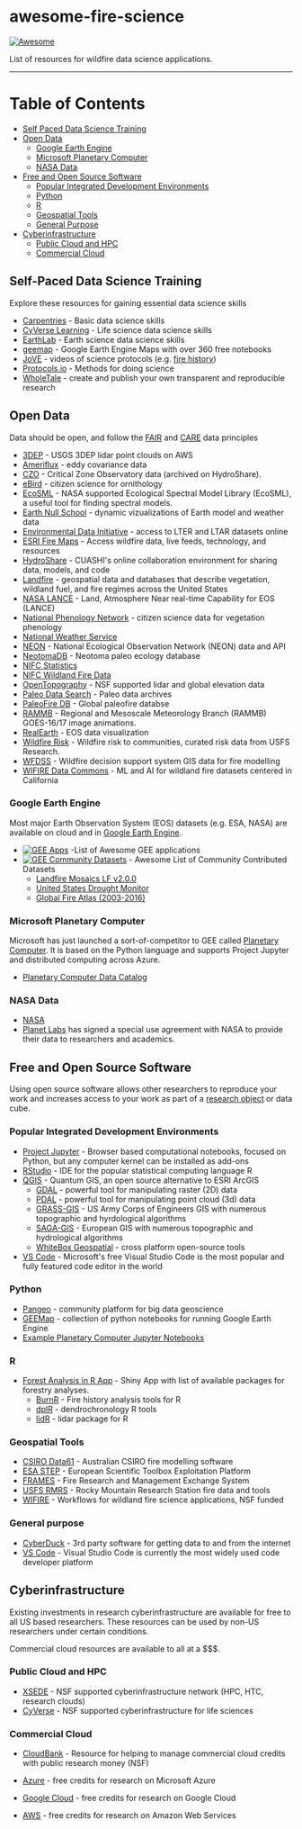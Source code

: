 # awesome-fire-science
[![Awesome](https://cdn.rawgit.com/sindresorhus/awesome/d7305f38d29fed78fa85652e3a63e154dd8e8829/media/badge.svg)](https://github.com/sindresorhus/awesome)

List of resources for wildfire data science applications.  

****

# Table of Contents

- [Self Paced Data Science Training](#self-paced-data-science-training)
- [Open Data](#open-data)
  - [Google Earth Engine](#google-earth-engine)
  - [Microsoft Planetary Computer](#microsoft-planetary-computer)
  - [NASA Data](#nasa-data)
- [Free and Open Source Software](#free-and-open-source-software)
  - [Popular Integrated Development Environments](popular-integrated-development-environments)
  - [Python](#python)
  - [R](#r)
  - [Geospatial Tools](#geospatial-tools)
  - [General Purpose](#general-purpose)
- [Cyberinfrastructure](#cyberinfrastructure)
  - [Public Cloud and HPC](#public-cloud-and-hpc)
  - [Commercial Cloud](#commercial-cloud) 

## Self-Paced Data Science Training

Explore these resources for gaining essential data science skills
   
   * [Carpentries](https://carpentries.org/) - Basic data science skills
   * [CyVerse Learning](https://learning.cyverse.org) - Life science data science skills
   * [EarthLab](https://www.earthdatascience.org/) - Earth science data science skills
   * [geemap](https://geemap.org/) - Google Earth Engine Maps with over 360 free notebooks
   * [JoVE](https://www.jove.com/) - videos of science protocols (e.g. [fire history](https://www.jove.com/t/61698/using-tree-rings-to-reconstruct-fire-history-information-from)) 
   * [Protocols.io](https://www.protocols.io/) - Methods for doing science
   * [WholeTale](https://wholetale.org/) - create and publish your own transparent and reproducible research

## Open Data

Data should be open, and follow the [FAIR](https://www.go-fair.org/fair-principles/) and [CARE](https://www.go-fair.org/fair-principles/) data principles

   * [3DEP](https://usgs.entwine.io/) - USGS 3DEP lidar point clouds on AWS
   * [Ameriflux](https://ameriflux.lbl.gov/) - eddy covariance data
   * [CZO](https://czo-archive.criticalzone.org/national/data/) - Critical Zone Observatory data (archived on HydroShare).
   * [eBird](https://ebird.org/science/use-ebird-data) - citizen science for ornithology
   * [EcoSML](https://ecosml.org/) - NASA supported Ecological Spectral Model Library (EcoSML), a useful tool for finding spectral models.
   * [Earth Null School](https://earth.nullschool.net/) - dynamic vizualizations of Earth model and weather data
   * [Environmental Data Initiative](https://environmentaldatainitiative.org/) - access to LTER and LTAR datasets online
   * [ESRI Fire Maps](https://www.esri.com/en-us/disaster-response/disasters/wildfires) - Access wildfire data, live feeds, technology, and resources
   * [HydroShare](https://www.hydroshare.org/) - CUASHI's online collaboration environment for sharing data, models, and code
   * [Landfire](https://landfire.gov/version_alerts.php) - geospatial data and databases that describe vegetation, wildland fuel, and fire regimes across the United States
   * [NASA LANCE](https://earthdata.nasa.gov/earth-observation-data/near-real-time) - Land, Atmosphere Near real-time Capability for EOS (LANCE)
   * [National Phenology Network](https://www.usanpn.org/usa-national-phenology-network) - citizen science data for vegetation phenology
   * [National Weather Service](https://www.weather.gov/fire/)
   * [NEON](https://www.neonscience.org/data-samples) - National Ecological Observation Network (NEON) data and API
   * [NeotomaDB](https://www.neotomadb.org/data) - Neotoma paleo ecology database
   * [NIFC Statistics](https://www.nifc.gov/fire-information/statistics)
   * [NIFC Wildland Fire Data](https://data-nifc.opendata.arcgis.com/)
   * [OpenTopography](https://opentopography.org/) - NSF supported lidar and global elevation data 
   * [Paleo Data Search](https://www.ncdc.noaa.gov/paleo-search/) - Paleo data archives
   * [PaleoFire DB](https://www.paleofire.org/index.php) - Global paleofire databse
   * [RAMMB](https://rammb2.cira.colostate.edu/) - Regional and Mesoscale Meteorology Branch (RAMMB) GOES-16/17 image animations. 
   * [RealEarth](https://www.ssec.wisc.edu/realearth/) - EOS data visualization
   * [Wildfire Risk](https://wildfirerisk.org/) - Wildfire risk to communities, curated risk data from USFS Research.
   * [WFDSS](https://wfdss.usgs.gov/wfdss/WFDSS_Data.shtml) - Wildfire decision support system GIS data for fire modelling
   * [WIFIRE Data Commons](https://wifire-data.sdsc.edu/dataset) - ML and AI for wildland fire datasets centered in California
  
### Google Earth Engine

Most major Earth Observation System (EOS) datasets (e.g. ESA, NASA) are available on cloud and in [Google Earth Engine](https://earthengine.google.com/). 

   * [![GEE Apps](https://cdn.rawgit.com/sindresorhus/awesome/d7305f38d29fed78fa85652e3a63e154dd8e8829/media/badge.svg)](https://github.com/giswqs/Awesome-GEE) -List of Awesome GEE applications
   * [![GEE Community Datasets](https://cdn.rawgit.com/sindresorhus/awesome/d7305f38d29fed78fa85652e3a63e154dd8e8829/media/badge.svg)](https://samapriya.github.io/awesome-gee-community-datasets) - Awesome List of Community Contributed Datasets
      * [Landfire Mosaics LF v2.0.0](https://samapriya.github.io/awesome-gee-community-datasets/projects/landfire/)
      * [United States Drought Monitor](https://samapriya.github.io/awesome-gee-community-datasets/projects/usdm/)
      * [Global Fire Atlas (2003-2016)](https://samapriya.github.io/awesome-gee-community-datasets/projects/gfa/)

### Microsoft Planetary Computer

Microsoft has just launched a sort-of-competitor to GEE called [Planetary Computer](https://planetarycomputer.microsoft.com/). It is based on the Python language and supports Project Jupyter and distributed computing across Azure. 

   * [Planetary Computer Data Catalog](https://planetarycomputer.microsoft.com/catalog)

### NASA Data

   * [NASA](https://data.nasa.gov/)
   * [Planet Labs](https://www.planet.com/markets/nasa/) has signed a special use agreement with NASA to provide their data to researchers and academics. 

## Free and Open Source Software

Using open source software allows other researchers to reproduce your work and increases access to your work as part of a [research object](https://en.wikipedia.org/wiki/Research_Object) or data cube.

### Popular Integrated Development Environments 

   * [Project Jupyter](https://jupyter.org/) - Browser based computational notebooks, focused on Python, but any computer kernel can be installed as add-ons 
   * [RStudio](https://www.rstudio.com/) - IDE for the popular statistical computing language R
   * [QGIS](https://qgis.org/en/site/) - Quantum GIS, an open source alternative to ESRI ArcGIS
      * [GDAL](https://gdal.org/) - powerful tool for manipulating raster (2D) data
      * [PDAL](https://pdal.io/) - powerful tool for manipulating point cloud (3d) data
      * [GRASS-GIS](https://grass.osgeo.org/) - US Army Corps of Engineers GIS with numerous topographic and hyrdological algorithms
      * [SAGA-GIS](http://www.saga-gis.org/) - European GIS with numerous topographic and hydrological algorithms
      * [WhiteBox Geospatial](https://www.whiteboxgeo.com/) - cross platform open-source tools 
   * [VS Code](https://code.visualstudio.com/) - Microsoft's free Visual Studio Code is the most popular and fully featured code editor in the world   

### Python 
 
   * [Pangeo](https://pangeo.io/) - community platform for big data geoscience
   * [GEEMap](https://geemap.org/) - collection of python notebooks for running Google Earth Engine
   * [Example Planetary Computer Jupyter Notebooks](https://github.com/microsoft/PlanetaryComputerExamples)

### R
   * [Forest Analysis in R App](https://atkinsjeff.shinyapps.io/ForestAnalysisInR/) - Shiny App with list of available packages for forestry analyses.
      * [BurnR](https://github.com/ltrr-arizona-edu/burnr) - Fire history analysis tools for R
      * [dplR](https://github.com/AndyBunn/dplR) - dendrochronology R tools
      * [lidR](https://jean-romain.github.io/lidRbook/) - lidar package for R

### Geospatial Tools

   * [CSIRO Data61](https://data61.csiro.au/en/Our-Research/Our-Work/Safety-and-Security/Disaster-Management/) - Australian CSIRO fire modelling software
   * [ESA STEP](http://step.esa.int/main/) - European Scientific Toolbox Exploitation Platform 
   * [FRAMES](https://www.frames.gov/) - Fire Research and Management Exchange System
   * [USFS RMRS](https://www.fs.usda.gov/rmrs/wildland-fire-management-research-development-application-program) - Rocky Mountain Research Station fire data and tools
   * [WIFIRE](https://wifire.ucsd.edu/) - Workflows for wildland fire science applications, NSF funded

### General purpose
   
   * [CyberDuck](https://cyberduck.io) - 3rd party software for getting data to and from the internet
   * [VS Code](https://code.visualstudio.com/) - Visual Studio Code is currently the most widely used code developer platform 

## Cyberinfrastructure

Existing investments in research cyberinfrastructure are available for free to all US based researchers. These resources can be used by non-US researchers under certain conditions. 

Commercial cloud resources are available to all at a $$$.

### Public Cloud and HPC

   * [XSEDE](https://portal.xsede.org/) - NSF supported cyberinfrastructure network (HPC, HTC, research clouds)
   * [CyVerse](https://cyverse.org) - NSF supported cyberinfrastructure for life sciences

### Commercial Cloud 

   * [CloudBank](https://www.cloudbank.org/) - Resource for helping to manage commercial cloud credits with public research money (NSF)

   * [Azure](https://www.microsoft.com/en-us/education/higher-education/academic-research) - free credits for research on Microsoft Azure
   * [Google Cloud](https://edu.google.com/programs/credits/research/?modal_active=none) - free credits for research on Google Cloud
   * [AWS](https://aws.amazon.com/government-education/research-and-technical-computing/cloud-credit-for-research/) - free credits for research on Amazon Web Services
